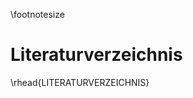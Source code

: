 \footnotesize

<!--
Bearbeite diese Seite nicht.

Referenzen werden automatisch aus der BibTex-Datei (References.bib) generiert.

... die Du mit deinem Referenzmanager erstellen solltest.
-->

# Literaturverzeichnis
\rhead{LITERATURVERZEICHNIS}
